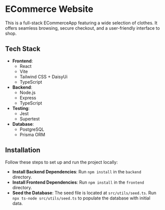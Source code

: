 # ECommerce Website

This is a full-stack ECommerceApp featuring a wide selection of clothes. It offers seamless browsing, secure checkout, and a user-friendly interface to shop.

<!-- ## Live Demo
🚨 **Currently Unavailable**
The live demo is no longer accessible due to expired hosting. Please refer to the screenshots and setup instructions to run it locally. -->
  
## Tech Stack
- **Frontend**:
  - React
  - Vite
  - Tailwind CSS + DaisyUi
  - TypeScript
- **Backend**:
  - Node.js
  - Express
  - TypeScript
- **Testing**:
  - Jest
  - Supertest
- **Database**:
  - PostgreSQL
  - Prisma ORM
## Installation

Follow these steps to set up and run the project locally:

- **Install Backend Dependencies**: Run `npm install` in the `backend` directory.
- **Install Frontend Dependencies**: Run `npm install` in the `frontend` directory.
- **Seed the Database**: The seed file is located at `src/utils/seed.ts`. Run `npx ts-node src/utils/seed.ts` to populate the database with initial data.